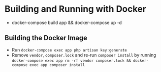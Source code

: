# Building and Running with Docker
* docker-compose build app && docker-compose up -d
## Building the Docker Image
* Run `docker-compose exec app php artisan key:generate`
* Remove `vendor`, `composer.lock` and re-run `composer install` by running `docker-compose exec app rm -rf vendor composer.lock && docker-compose exec app composer install`

